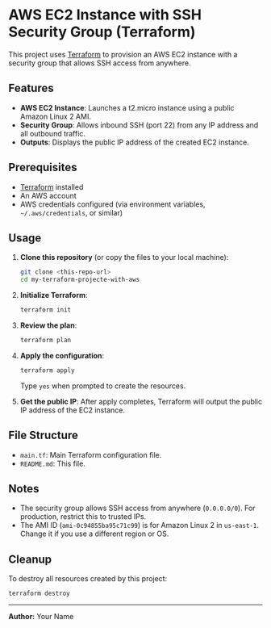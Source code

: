 # AWS EC2 Instance with SSH Security Group (Terraform)

This project uses [Terraform](https://www.terraform.io/) to provision an AWS EC2 instance with a security group that allows SSH access from anywhere.

## Features
- **AWS EC2 Instance**: Launches a t2.micro instance using a public Amazon Linux 2 AMI.
- **Security Group**: Allows inbound SSH (port 22) from any IP address and all outbound traffic.
- **Outputs**: Displays the public IP address of the created EC2 instance.

## Prerequisites
- [Terraform](https://www.terraform.io/downloads.html) installed
- An AWS account
- AWS credentials configured (via environment variables, `~/.aws/credentials`, or similar)

## Usage
1. **Clone this repository** (or copy the files to your local machine):
   ```sh
   git clone <this-repo-url>
   cd my-terraform-projecte-with-aws
   ```
2. **Initialize Terraform**:
   ```sh
   terraform init
   ```
3. **Review the plan**:
   ```sh
   terraform plan
   ```
4. **Apply the configuration**:
   ```sh
   terraform apply
   ```
   Type `yes` when prompted to create the resources.

5. **Get the public IP**:
   After apply completes, Terraform will output the public IP address of the EC2 instance.

## File Structure
- `main.tf`: Main Terraform configuration file.
- `README.md`: This file.

## Notes
- The security group allows SSH access from anywhere (`0.0.0.0/0`). For production, restrict this to trusted IPs.
- The AMI ID (`ami-0c94855ba95c71c99`) is for Amazon Linux 2 in `us-east-1`. Change it if you use a different region or OS.

## Cleanup
To destroy all resources created by this project:
```sh
terraform destroy
```

---

**Author:** Your Name
